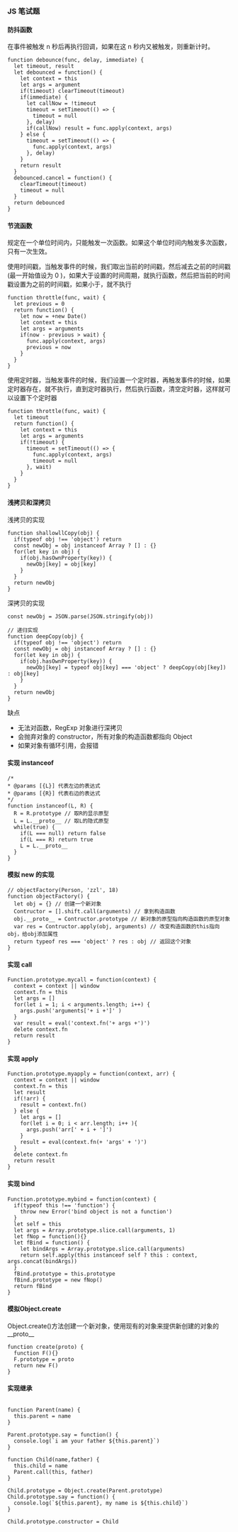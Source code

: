 ### JS 笔试题

#### 防抖函数

在事件被触发 n 秒后再执行回调，如果在这 n 秒内又被触发，则重新计时。

```
function debounce(func, delay, immediate) {
  let timeout, result
  let debounced = function() {
    let context = this
    let args = argument
    if(timeout) clearTimeout(timeout)
    if(immediate) {
      let callNow = !timeout
      timeout = setTimeout(() => {
        timeout = null
      }, delay)
      if(callNow) result = func.apply(context, args)
    } else {
      timeout = setTimeout(() => {
        func.apply(context, args)
      }, delay)
    }
    return result
  }
  debounced.cancel = function() {
    clearTimeout(timeout)
    timeout = null
  }
  return debounced
}
```

#### 节流函数

规定在一个单位时间内，只能触发一次函数。如果这个单位时间内触发多次函数，只有一次生效。

使用时间戳，当触发事件的时候，我们取出当前的时间戳，然后减去之前的时间戳(最一开始值设为 0 )，如果大于设置的时间周期，就执行函数，然后把当前的时间戳设置为之前的时间戳，如果小于，就不执行

```
function throttle(func, wait) {
  let previous = 0
  return function() {
    let now = +new Date()
    let context = this
    let args = arguments
    if(now - previous > wait) {
      func.apply(context, args)
      previous = now
    }
  }
}
```

使用定时器，当触发事件的时候，我们设置一个定时器，再触发事件的时候，如果定时器存在，就不执行，直到定时器执行，然后执行函数，清空定时器，这样就可以设置下个定时器

```
function throttle(func, wait) {
  let timeout
  return function() {
    let context = this
    let args = arguments
    if(!timeout) {
      timeout = setTimeout(() => {
        func.apply(context, args)
        timeout = null
      }, wait)
    }
  }
}
```

#### 浅拷贝和深拷贝

浅拷贝的实现

```
function shallowllCopy(obj) {
  if(typeof obj !== 'object') return
  const newObj = obj instanceof Array ? [] : {}
  for(let key in obj) {
    if(obj.hasOwnProperty(key)) {
      newObj[key] = obj[key]
    }
  }
  return newObj
}
```

深拷贝的实现

```
const newObj = JSON.parse(JSON.stringify(obj))

// 递归实现
function deepCopy(obj) {
  if(typeof obj !== 'object') return
  const newObj = obj instanceof Array ? [] : {}
  for(let key in obj) {
    if(obj.hasOwnProperty(key)) {
      newObj[key] = typeof obj[key] === 'object' ? deepCopy(obj[key]) : obj[key]
    }
  }
  return newObj
}
```

缺点

- 无法对函数，RegExp 对象进行深拷贝
- 会抛弃对象的 constructor，所有对象的构造函数都指向 Object
- 如果对象有循环引用，会报错

#### 实现 instanceof

```
/*
* @params [{L}] 代表左边的表达式
* @params [{R}] 代表右边的表达式
*/
function instanceof(L, R) {
  R = R.prototype // 取R的显示原型
  L = L.__proto__ // 取L的隐式原型
  while(true) {
    if(L === null) return false
    if(L === R) return true
    L = L.__proto__
  }
}
```

#### 模拟 new 的实现

```
// objectFactory(Person, 'zzl', 18)
function objectFactory() {
  let obj = {} // 创建一个新对象
  Contructor = [].shift.call(arguments) // 拿到构造函数
  obj.__proto__ = Contructor.prototype // 新对象的原型指向构造函数的原型对象
  var res = Contructor.apply(obj, arguments) // 改变构造函数的this指向obj，给obj添加属性
  return typeof res === 'object' ? res : obj // 返回这个对象
}
```

#### 实现 call

```
Function.prototype.mycall = function(context) {
  context = context || window
  context.fn = this
  let args = []
  for(let i = 1; i < arguments.length; i++) {
    args.push('arguments['+ i +']' )
  }
  var result = eval('context.fn('+ args +')')
  delete context.fn
  return result
}
```

#### 实现 apply

```
Function.prototype.myapply = function(context, arr) {
  context = context || window
  context.fn = this
  let result
  if(!arr) {
    result = context.fn()
  } else {
    let args = []
    for(let i = 0; i < arr.length; i++ ){
      args.push('arr[' + i + ']')
    }
    result = eval(context.fn(+ 'args' + ')')
  }
  delete context.fn
  return result
}
```

#### 实现 bind

```
Function.prototype.mybind = function(context) {
  if(typeof this !== 'function') {
    throw new Error('bind object is not a function')
  }
  let self = this
  let args = Array.prototype.slice.call(arguments, 1)
  let fNop = function(){}
  let fBind = function() {
    let bindArgs = Array.prototype.slice.call(arguments)
    return self.apply(this instanceof self ? this : context, args.concat(bindArgs))
  }
  fBind.prototype = this.prototype
  fBind.prototype = new fNop()
  return fBind
}
```

#### 模拟Object.create

Object.create()方法创建一个新对象，使用现有的对象来提供新创建的对象的__proto__

```
function create(proto) {
  function F(){}
  F.prototype = proto
  return new F()
}
```

#### 实现继承

```

function Parent(name) {
  this.parent = name
}

Parent.prototype.say = function() {
  console.log(`i am your father ${this.parent}`)
}

function Child(name,father) {
  this.child = name
  Parent.call(this, father)
}

Child.prototype = Object.create(Parent.prototype)
Child.prototype.say = function() {
  console.log(`${this.parent}, my name is ${this.child}`)
}

Child.prototype.constructor = Child

```
